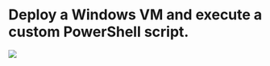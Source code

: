 # Deploy a Windows VM and execute a custom PowerShell script.




<a href="https://portal.azure.com/#create/Microsoft.Template/uri/https%3A%2F%2Fraw.githubusercontent.com%2FAjeetChouksey%2FIaCLab%2Fmaster%2F201-VM-Docker-VSCode%2Fazuredeploy.json" target="_blank">
    <img src="http://azuredeploy.net/deploybutton.png"/>
</a>

